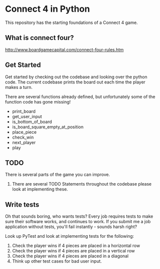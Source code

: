 # Connect 4 in Python   
This repository has the starting foundations of a Connect 4 game.

## What is connect four?
http://www.boardgamecapital.com/connect-four-rules.htm

## Get Started
Get started by checking out the codebase and looking over the python code.
The current codebase prints the board out each time the player makes a turn.

There are several functions already defined, but unfortunately some of the function code has gone missing!

- print_board
- get_user_input
- is_bottom_of_board
- is_board_square_empty_at_position
- place_piece
- check_win
- next_player
- play

## TODO
There is several parts of the game you can improve.

1. There are several TODO Statements throughout the codebase please look at implementing these.

## Write tests
Oh that sounds boring, who wants tests? Every job requires tests to make sure their software works, and continues to work. If you submit me a job application without tests, you'll fail instantly - sounds harsh right?

Look up PyTest and look at implementing tests for the following:

1. Check the player wins if 4 pieces are placed in a horizontal row
2. Check the player wins if 4 pieces are placed in a vertical row
3. Check the player wins if 4 pieces are placed in a diagonal
4. Think up other test cases for bad user input.


